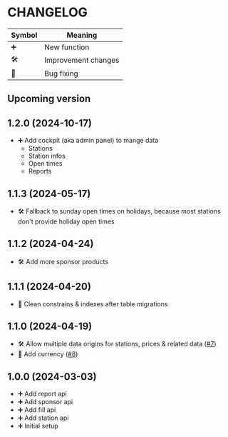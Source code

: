 CHANGELOG
=========

| Symbol | Meaning             |
|--------|---------------------|
| ➕     | New function        |
| 🛠     | Improvement changes |
| 🐞     | Bug fixing          |

## Upcoming version ##

## 1.2.0 (2024-10-17) ##

- ➕ Add cockpit (aka admin panel) to mange data
    - Stations
    - Station infos
    - Open times
    - Reports

## 1.1.3 (2024-05-17) ##

- 🛠 Fallback to sunday open times on holidays, because most stations don't provide holiday open times

## 1.1.2 (2024-04-24) ##

- 🛠 Add more sponsor products

## 1.1.1 (2024-04-20) ##

- 🐞 Clean constrains & indexes after table migrations

## 1.1.0 (2024-04-19) ##

- 🛠 Allow multiple data origins for stations, prices & related data ([#7](https://github.com/tankste/backend/issues/7))
- 🌟 Add currency ([#8](https://github.com/tankste/backend/issues/8))

## 1.0.0 (2024-03-03) ##

* ➕ Add report api
* ➕ Add sponsor api
* ➕ Add fill api
* ➕ Add station api
* ➕ Initial setup
